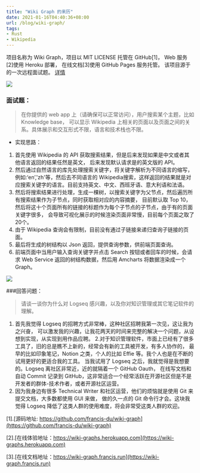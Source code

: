 ```yaml
---
title: "Wiki Graph 的来历"
date: 2021-01-16T04:40:36+08:00
url: /blog/wiki-graph/
tags:
- Rust
- Wikipedia
---
```


项目名称为 Wiki Graph，项目以 MIT LICENSE 托管在 GitHub[1]，
Web 服务[2]使用 Heroku 部署， 在线文档[3]使用 GitHub Pages 服务托管。
该项目源于的一次远程面试题。 [详情](https://gist.github.com/defclass/8c4f6da71629d861f9a554ad7580c1ef)

![](https://wiki-graph.francis.run/images/index.png)

### 面试题：

>在你提供的 web app 上（请确保可以正常访问），用户搜索某个主题，比如 Knowledge base，
>可以显示 Wikipedia 上相关的页面以及页面之间的关系。具体展示和交互形式不限，语言和技术栈也不限。

- 实现思路：
1. 首先使用 Wikipedia 的 API 获取搜索结果，但是后来发现如果是中文或者其他语言返回的结果任然是英文，
   后来发现默认请求是的英文版的 API。
2. 然后通过自然语言的库先处理搜索关键字，将关键字解析为不同语言的缩写，例如:‘en’,'zh'等，然后去不同语言的 
   Wikipedia搜索，这样返回的结果就是对应搜索关键字的语言。目前支持英文、中文、西班牙语、意大利语和法语。
3. 然后将搜索结果进行处理，生成一棵树，以搜索关键字为父节点，然后遍历所有搜索结果作为子节点，同时获取相对应的内容摘要，
   目前默认取 Top 10，然后将这十个页面所有的链接的标题作为每个子节点的子节点，由于有的页面关键字很多，
   会导致可视化展示的时候渲染页面非常慢，目前每个页面之取了20个。
5. 由于 Wikipedia 查询会有限制，目前没有通过子链接来递归查询子链接的页面。
6. 最后将生成的树结构以 Json 返回，提供查询参数，供前端页面查询。
7. 前端页面中当用户输入查询关键字并点击 Search 按钮或者回车的时候，会请求 Web Service 返回的树结构数据，然后用 
   Amcharts 将数据渲染成一个 Graph。

![](https://wiki-graph.francis.run/images/graph.png)
 
###回答问题：

>请谈一谈你为什么对 Logseq 感兴趣，以及你对知识管理或其它笔记软件的理解。

1. 首先我觉得 Logseq 的招聘方式非常棒，这种社区招聘我第一次见，这让我为之兴奋，
   可以激发我的兴趣，让我花两天的时间来完整的解决一个问题，从设想到实现，从实现到用作品应聘。 
2.对于知识管理软件，市面上已经有了很多工具了，旧的总是瞧不上新的，经常会有新的工具被开发，有多人协作的，
   最早的比如印象笔记，Notion 之类，个人的比如 Effie 等。我个人也是在不断的试用更好的更适合我的工具。
   当我试用了 Logseq 之后，我就觉得是我想要的。Logseq 离社区非常近，近的就隔着一个 GitHub Oauth，
   在线写文档和自动 Commit 记录到 GitHub，这非常适合一个经常活跃在开源社区但是不是开发者的群体-技术作者，或者开源社区运营。
3. 因为我身边有很多 Technical Writer 和社区运营，他们的烦恼就是使用 Git 来提交文档，大多数都使用 GUI 来做，
   做的久一点的 Git 命令行才会。这块我觉得 Logseq 降低了这类人群的使用难度，将会非常受这类人群的欢迎。
   
[1].[源码地址: https://github.com/francis-du/wiki-graph](https://github.com/francis-du/wiki-graph)

[2].[在线体验地址：https://wiki-graphs.herokuapp.com](https://wiki-graphs.herokuapp.com) 

[3].[在线文档地址：https://wiki-graph.francis.run](https://wiki-graph.francis.run)